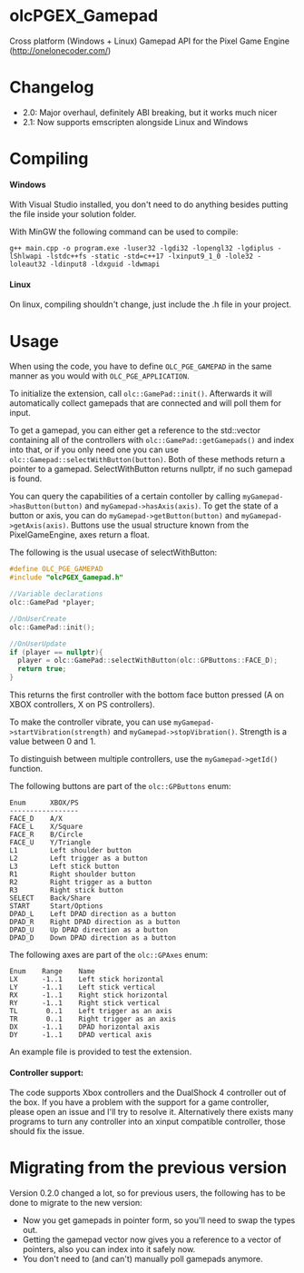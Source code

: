 # olcPGEX\_Gamepad
Cross platform (Windows + Linux) Gamepad API for the Pixel Game Engine (http://onelonecoder.com/)

# Changelog

- 2.0: Major overhaul, definitely ABI breaking, but it works much nicer
- 2.1: Now supports emscripten alongside Linux and Windows

# Compiling

#### Windows
With Visual Studio installed, you don't need to do anything besides putting the file inside your solution folder.

With MinGW the following command can be used to compile:

```
g++ main.cpp -o program.exe -luser32 -lgdi32 -lopengl32 -lgdiplus -lShlwapi -lstdc++fs -static -std=c++17 -lxinput9_1_0 -lole32 -loleaut32 -ldinput8 -ldxguid -ldwmapi
```

#### Linux
On linux, compiling shouldn't change, just include the .h file in your project.

# Usage
When using the code, you have to define `OLC_PGE_GAMEPAD` in the same manner as you would with `OLC_PGE_APPLICATION`.

To initialize the extension, call `olc::GamePad::init()`. Afterwards it will automatically collect gamepads that are connected and will poll them for input.

To get a gamepad, you can either get a reference to the std::vector containing all of the controllers with `olc::GamePad::getGamepads()` and index into that, or if you only need one you can use
`olc::Gamepad::selectWithButton(button)`. Both of these methods return a pointer to a gamepad. SelectWithButton returns nullptr, if no such gamepad is found.

You can query the capabilities of a certain contoller by calling `myGamepad->hasButton(button)` and `myGamepad->hasAxis(axis)`. To get the state of a button or axis, you can do `myGamepad->getButton(button)`
and `myGamepad->getAxis(axis)`. Buttons use the usual structure known from the PixelGameEngine, axes return a float.

The following is the usual usecase of selectWithButton:
```cpp
#define OLC_PGE_GAMEPAD
#include "olcPGEX_Gamepad.h"

//Variable declarations
olc::GamePad *player;

//OnUserCreate
olc::GamePad::init();

//OnUserUpdate
if (player == nullptr){
  player = olc::GamePad::selectWithButton(olc::GPButtons::FACE_D);
  return true;
}
```
This returns the first controller with the bottom face button pressed (A on XBOX controllers, X on PS controllers).

To make the controller vibrate, you can use `myGamepad->startVibration(strength)` and `myGamepad->stopVibration()`. Strength is a value between 0 and 1.

To distinguish between multiple controllers, use the `myGamepad->getId()` function.

The following buttons are part of the `olc::GPButtons` enum:
```
Enum      XBOX/PS
-----------------
FACE_D    A/X
FACE_L    X/Square
FACE_R    B/Circle
FACE_U    Y/Triangle
L1        Left shoulder button
L2        Left trigger as a button
L3        Left stick button
R1        Right shoulder button
R2        Right trigger as a button
R3        Right stick button
SELECT    Back/Share
START     Start/Options
DPAD_L    Left DPAD direction as a button
DPAD_R    Right DPAD direction as a button
DPAD_U    Up DPAD direction as a button
DPAD_D    Down DPAD direction as a button
```
The following axes are part of the `olc::GPAxes` enum:
```
Enum    Range    Name
LX      -1..1    Left stick horizontal
LY      -1..1    Left stick vertical
RX      -1..1    Right stick horizontal
RY      -1..1    Right stick vertical
TL       0..1    Left trigger as an axis
TR       0..1    Right trigger as an axis
DX      -1..1    DPAD horizontal axis
DY      -1..1    DPAD vertical axis
```

An example file is provided to test the extension.

#### Controller support:
The code supports Xbox controllers and the DualShock 4 controller out of the box. If you have a problem with the support for a game controller, please open an issue and I'll try to resolve it. Alternatively there exists many programs to turn any controller into an xinput compatible controller, those should fix the issue.

# Migrating from the previous version
Version 0.2.0 changed a lot, so for previous users, the following has to be done to migrate to the new version:

- Now you get gamepads in pointer form, so you'll need to swap the types out.
- Getting the gamepad vector now gives you a reference to a vector of pointers, also you can index into it safely now.
- You don't need to (and can't) manually poll gamepads anymore.
